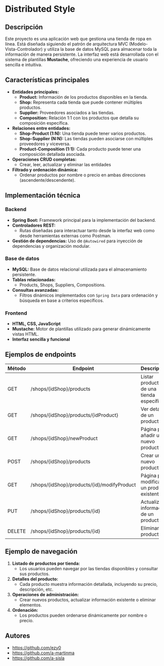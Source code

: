 # Distributed Style

## Descripción
Este proyecto es una aplicación web que gestiona una tienda de ropa en línea. Está diseñada siguiendo el patrón de arquitectura MVC (Modelo-Vista-Controlador) y utiliza la base de datos MySQL para almacenar toda la información de manera persistente. La interfaz web está desarrollada con el sistema de plantillas **Mustache**, ofreciendo una experiencia de usuario sencilla e intuitiva.

## Características principales
- **Entidades principales:**
  - **Product:** Información de los productos disponibles en la tienda.
  - **Shop:** Representa cada tienda que puede contener múltiples productos.
  - **Supplier:** Proveedores asociados a las tiendas.
  - **Composition:** Relación 1:1 con los productos que detalla su composición específica.
- **Relaciones entre entidades:**
  - **Shop-Product (1:N):** Una tienda puede tener varios productos.
  - **Shop-Supplier (N:N):** Las tiendas pueden asociarse con múltiples proveedores y viceversa.
  - **Product-Composition (1:1):** Cada producto puede tener una composición detallada asociada.
- **Operaciones CRUD completas:**
  - Crear, leer, actualizar y eliminar las entidades
- **Filtrado y ordenación dinámica:**
  - Ordenar productos por nombre o precio en ambas direcciones (ascendente/descendente).

## Implementación técnica
### Backend
- **Spring Boot:** Framework principal para la implementación del backend.
- **Controladores REST:**
  - Rutas diseñadas para interactuar tanto desde la interfaz web como desde herramientas externas como Postman.
- **Gestión de dependencias:** Uso de `@Autowired` para inyección de dependencias y organización modular.

### Base de datos
- **MySQL:** Base de datos relacional utilizada para el almacenamiento persistente.
- **Tablas relacionadas:**
  - Products, Shops, Suppliers, Compositions.
- **Consultas avanzadas:**
  - Filtros dinámicos implementados con `Spring Data` para ordenación y búsqueda en base a criterios específicos.

### Frontend
- **HTML, CSS, JavaScript**
- **Mustache:** Motor de plantillas utilizado para generar dinámicamente vistas HTML.
- **Interfaz sencilla y funcional**

## Ejemplos de endpoints
| Método | Endpoint                           | Descripción                                   |
|--------|------------------------------------|-----------------------------------------------|
| GET    | /shops/{idShop}/products           | Listar productos de una tienda específica.   |
| GET    | /shops/{idShop}/products/{idProduct} | Ver detalles de un producto.                 |
| GET    | /shops/{idShop}/newProduct         | Página para añadir un nuevo producto.        |
| POST   | /shops/{idShop}/products           | Crear un nuevo producto.                     |
| GET    | /shops/{idShop}/products/{id}/modifyProduct | Página para modificar un producto existente. |
| PUT    | /shops/{idShop}/products/{id}      | Actualizar la información de un producto.    |
| DELETE | /shops/{idShop}/products/{id}      | Eliminar un producto.                        |

## Ejemplo de navegación
1. **Listado de productos por tienda:**
   - Los usuarios pueden navegar por las tiendas disponibles y consultar sus productos.
2. **Detalles del producto:**
   - Cada producto muestra información detallada, incluyendo su precio, descripción, etc.
3. **Operaciones de administración:**
   - Crear nuevos productos, actualizar información existente o eliminar elementos.
4. **Ordenación:**
   - Los productos pueden ordenarse dinámicamente por nombre o precio.

## Autores
- https://github.com/ezy0
- https://github.com/a-martinma
- https://github.com/a-sisla
